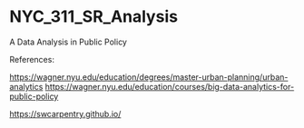 # NYC_311_SR_Analysis
A Data Analysis in Public Policy

References:

https://wagner.nyu.edu/education/degrees/master-urban-planning/urban-analytics
https://wagner.nyu.edu/education/courses/big-data-analytics-for-public-policy

https://swcarpentry.github.io/
